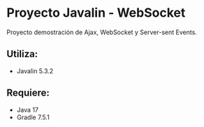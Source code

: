 # Proyecto Javalin - WebSocket

Proyecto demostración de Ajax, WebSocket y Server-sent Events.

## Utiliza:

* Javalin 5.3.2

## Requiere:

* Java 17
* Gradle 7.5.1
